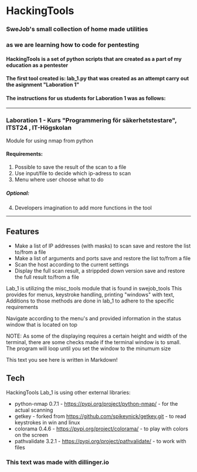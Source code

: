 # HackingTools
### SweJob's small collection of home made utilities
### as we are learning how to code for pentesting

#### HackingTools is a set of python scripts that are created as a part of my education as a pentester
#### The first tool created is: lab_1.py that was created as an attempt carry out the asignment "Laboration 1"
#### The instructions for us students for Laboration 1 was as follows:
---
### Laboration 1 - Kurs "Programmering för säkerhetstestare", ITST24 , IT-Högskolan
Module for using nmap from python
#### Requirements:
1. Possible to save the result of the scan to a file
2. Use input/file to decide which ip-adress to scan
3. Menu where user choose what to do
##### Optional:
4. Developers imagination to add more functions in the tool
---
## Features
- Make a list of IP addresses (with masks) to scan
save and restore the list to/from a file
- Make a list of arguments and ports
  save and restore the list to/from a file
- Scan the host according to the current settings
- Display the full scan result, a strippded down version
save and restore the full result to/from a file

Lab_1 is utilizing the misc_tools module that is found in swejob_tools
This provides for menus, keystroke handling, printing "windows" with text,
Additions to those methods are done in lab_1 to adhere to the specific requirements

Navigate according to the menu's and provided information in the status window that is located on top

NOTE:
As some of the displaying requires a certain height and width of the terminal, there are some checks made if the terminal window is to small.
The program will loop until you set the window to the minumum size

This text you see here is  written in Markdown! 
## Tech

HackingTools Lab_1 is using other external libraries:
- python-nmap 0.7.1 - https://pypi.org/project/python-nmap/ - for the actual scanning
- getkey - forked from https://github.com/spikeynick/getkey.git - to read keystrokes in win and linux
- colorama 0.4.6 - https://pypi.org/project/colorama/ - to play with colors on the screen
- pathvalidate 3.2.1 - https://pypi.org/project/pathvalidate/ - to work with files

### This text was made with dillinger.io
